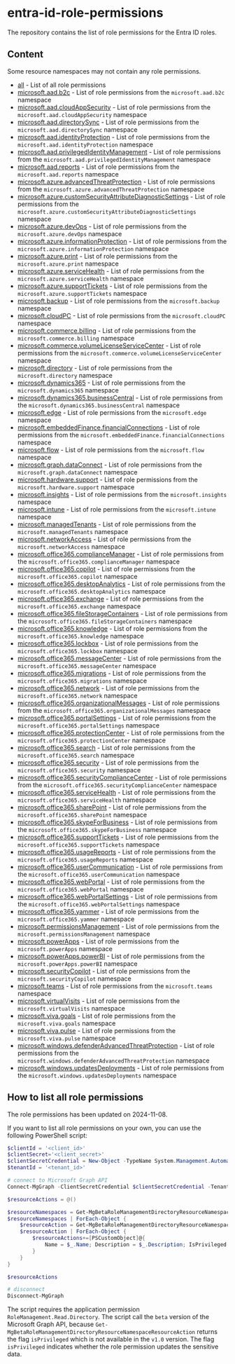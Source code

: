 # entra-id-role-permissions

The repository contains the list of role permissions for the Entra ID roles.

## Content

Some resource namespaces may not contain any role permissions.

- [all](allRolePermissions.md) - List of all role permissions
- [microsoft.aad.b2c](microsoft.aad/microsoft.aad.b2c.md) - List of role permissions from the `microsoft.aad.b2c` namespace
- [microsoft.aad.cloudAppSecurity](microsoft.aad/microsoft.aad.cloudAppSecurity.md) - List of role permissions from the `microsoft.aad.cloudAppSecurity` namespace
- [microsoft.aad.directorySync](microsoft.aad/microsoft.aad.directorySync.md) - List of role permissions from the `microsoft.aad.directorySync` namespace
- [microsoft.aad.identityProtection](microsoft.aad/microsoft.aad.identityProtection.md) - List of role permissions from the `microsoft.aad.identityProtection` namespace
- [microsoft.aad.privilegedIdentityManagement](microsoft.aad/microsoft.aad.privilegedIdentityManagement.md) - List of role permissions from the `microsoft.aad.privilegedIdentityManagement` namespace
- [microsoft.aad.reports](microsoft.aad/microsoft.aad.reports.md) - List of role permissions from the `microsoft.aad.reports` namespace
- [microsoft.azure.advancedThreatProtection](microsoft.azure/microsoft.azure.advancedThreatProtection.md) - List of role permissions from the `microsoft.azure.advancedThreatProtection` namespace
- [microsoft.azure.customSecurityAttributeDiagnosticSettings](microsoft.azure/microsoft.azure.customSecurityAttributeDiagnosticSettings.md) - List of role permissions from the `microsoft.azure.customSecurityAttributeDiagnosticSettings` namespace
- [microsoft.azure.devOps](microsoft.azure/microsoft.azure.devOps.md) - List of role permissions from the `microsoft.azure.devOps` namespace
- [microsoft.azure.informationProtection](microsoft.azure/microsoft.azure.informationProtection.md) - List of role permissions from the `microsoft.azure.informationProtection` namespace
- [microsoft.azure.print](microsoft.azure/microsoft.azure.print.md) - List of role permissions from the `microsoft.azure.print` namespace
- [microsoft.azure.serviceHealth](microsoft.azure/microsoft.azure.serviceHealth.md) - List of role permissions from the `microsoft.azure.serviceHealth` namespace
- [microsoft.azure.supportTickets](microsoft.azure/microsoft.azure.supportTickets.md) - List of role permissions from the `microsoft.azure.supportTickets` namespace
- [microsoft.backup](microsoft.backup/microsoft.backup.md) - List of role permissions from the `microsoft.backup` namespace
- [microsoft.cloudPC](microsoft.cloudPC/microsoft.cloudPC.md) - List of role permissions from the `microsoft.cloudPC` namespace
- [microsoft.commerce.billing](microsoft.commerce/microsoft.commerce.billing.md) - List of role permissions from the `microsoft.commerce.billing` namespace
- [microsoft.commerce.volumeLicenseServiceCenter](microsoft.commerce/microsoft.commerce.volumeLicenseServiceCenter.md) - List of role permissions from the `microsoft.commerce.volumeLicenseServiceCenter` namespace
- [microsoft.directory](microsoft.directory/microsoft.directory.md) - List of role permissions from the `microsoft.directory` namespace
- [microsoft.dynamics365](microsoft.dynamics365/microsoft.dynamics365.md) - List of role permissions from the `microsoft.dynamics365` namespace
- [microsoft.dynamics365.businessCentral](microsoft.dynamics365/microsoft.dynamics365.businessCentral.md) - List of role permissions from the `microsoft.dynamics365.businessCentral` namespace
- [microsoft.edge](microsoft.edge/microsoft.edge.md) - List of role permissions from the `microsoft.edge` namespace
- [microsoft.embeddedFinance.financialConnections](microsoft.embeddedFinance/microsoft.embeddedFinance.financialConnections.md) - List of role permissions from the `microsoft.embeddedFinance.financialConnections` namespace
- [microsoft.flow](microsoft.flow/microsoft.flow.md) - List of role permissions from the `microsoft.flow` namespace
- [microsoft.graph.dataConnect](microsoft.graph/microsoft.graph.dataConnect.md) - List of role permissions from the `microsoft.graph.dataConnect` namespace
- [microsoft.hardware.support](microsoft.hardware/microsoft.hardware.support.md) - List of role permissions from the `microsoft.hardware.support` namespace
- [microsoft.insights](microsoft.insights/microsoft.insights.md) - List of role permissions from the `microsoft.insights` namespace
- [microsoft.intune](microsoft.intune/microsoft.intune.md) - List of role permissions from the `microsoft.intune` namespace
- [microsoft.managedTenants](microsoft.managedTenants/microsoft.managedTenants.md) - List of role permissions from the `microsoft.managedTenants` namespace
- [microsoft.networkAccess](microsoft.networkAccess/microsoft.networkAccess.md) - List of role permissions from the `microsoft.networkAccess` namespace
- [microsoft.office365.complianceManager](microsoft.office365/microsoft.office365.complianceManager.md) - List of role permissions from the `microsoft.office365.complianceManager` namespace
- [microsoft.office365.copilot](microsoft.office365/microsoft.office365.copilot.md) - List of role permissions from the `microsoft.office365.copilot` namespace
- [microsoft.office365.desktopAnalytics](microsoft.office365/microsoft.office365.desktopAnalytics.md) - List of role permissions from the `microsoft.office365.desktopAnalytics` namespace
- [microsoft.office365.exchange](microsoft.office365/microsoft.office365.exchange.md) - List of role permissions from the `microsoft.office365.exchange` namespace
- [microsoft.office365.fileStorageContainers](microsoft.office365/microsoft.office365.fileStorageContainers.md) - List of role permissions from the `microsoft.office365.fileStorageContainers` namespace
- [microsoft.office365.knowledge](microsoft.office365/microsoft.office365.knowledge.md) - List of role permissions from the `microsoft.office365.knowledge` namespace
- [microsoft.office365.lockbox](microsoft.office365/microsoft.office365.lockbox.md) - List of role permissions from the `microsoft.office365.lockbox` namespace
- [microsoft.office365.messageCenter](microsoft.office365/microsoft.office365.messageCenter.md) - List of role permissions from the `microsoft.office365.messageCenter` namespace
- [microsoft.office365.migrations](microsoft.office365/microsoft.office365.migrations.md) - List of role permissions from the `microsoft.office365.migrations` namespace
- [microsoft.office365.network](microsoft.office365/microsoft.office365.network.md) - List of role permissions from the `microsoft.office365.network` namespace
- [microsoft.office365.organizationalMessages](microsoft.office365/microsoft.office365.organizationalMessages.md) - List of role permissions from the `microsoft.office365.organizationalMessages` namespace
- [microsoft.office365.portalSettings](microsoft.office365/microsoft.office365.portalSettings.md) - List of role permissions from the `microsoft.office365.portalSettings` namespace
- [microsoft.office365.protectionCenter](microsoft.office365/microsoft.office365.protectionCenter.md) - List of role permissions from the `microsoft.office365.protectionCenter` namespace
- [microsoft.office365.search](microsoft.office365/microsoft.office365.search.md) - List of role permissions from the `microsoft.office365.search` namespace
- [microsoft.office365.security](microsoft.office365/microsoft.office365.security.md) - List of role permissions from the `microsoft.office365.security` namespace
- [microsoft.office365.securityComplianceCenter](microsoft.office365/microsoft.office365.securityComplianceCenter.md) - List of role permissions from the `microsoft.office365.securityComplianceCenter` namespace
- [microsoft.office365.serviceHealth](microsoft.office365/microsoft.office365.serviceHealth.md) - List of role permissions from the `microsoft.office365.serviceHealth` namespace
- [microsoft.office365.sharePoint](microsoft.office365/microsoft.office365.sharePoint.md) - List of role permissions from the `microsoft.office365.sharePoint` namespace
- [microsoft.office365.skypeForBusiness](microsoft.office365/microsoft.office365.skypeForBusiness.md) - List of role permissions from the `microsoft.office365.skypeForBusiness` namespace
- [microsoft.office365.supportTickets](microsoft.office365/microsoft.office365.supportTickets.md) - List of role permissions from the `microsoft.office365.supportTickets` namespace
- [microsoft.office365.usageReports](microsoft.office365/microsoft.office365.usageReports.md) - List of role permissions from the `microsoft.office365.usageReports` namespace
- [microsoft.office365.userCommunication](microsoft.office365/microsoft.office365.userCommunication.md) - List of role permissions from the `microsoft.office365.userCommunication` namespace
- [microsoft.office365.webPortal](microsoft.office365/microsoft.office365.webPortal.md) - List of role permissions from the `microsoft.office365.webPortal` namespace
- [microsoft.office365.webPortalSettings](microsoft.office365/microsoft.office365.webPortalSettings.md) - List of role permissions from the `microsoft.office365.webPortalSettings` namespace
- [microsoft.office365.yammer](microsoft.office365/microsoft.office365.yammer.md) - List of role permissions from the `microsoft.office365.yammer` namespace
- [microsoft.permissionsManagement](microsoft.permissionsManagement/microsoft.permissionsManagement.md) - List of role permissions from the `microsoft.permissionsManagement` namespace
- [microsoft.powerApps](microsoft.powerApps/microsoft.powerApps.md) - List of role permissions from the `microsoft.powerApps` namespace
- [microsoft.powerApps.powerBI](microsoft.powerApps/microsoft.powerApps.powerBI.md) - List of role permissions from the `microsoft.powerApps.powerBI` namespace
- [microsoft.securityCopilot](microsoft.securityCopilot/microsoft.securityCopilot.md) - List of role permissions from the `microsoft.securityCopilot` namespace
- [microsoft.teams](microsoft.teams/microsoft.teams.md) - List of role permissions from the `microsoft.teams` namespace
- [microsoft.virtualVisits](microsoft.virtualVisits/microsoft.virtualVisits.md) - List of role permissions from the `microsoft.virtualVisits` namespace
- [microsoft.viva.goals](microsoft.viva/microsoft.viva.goals.md) - List of role permissions from the `microsoft.viva.goals` namespace
- [microsoft.viva.pulse](microsoft.viva/microsoft.viva.pulse.md) - List of role permissions from the `microsoft.viva.pulse` namespace
- [microsoft.windows.defenderAdvancedThreatProtection](microsoft.windows/microsoft.windows.defenderAdvancedThreatProtection.md) - List of role permissions from the `microsoft.windows.defenderAdvancedThreatProtection` namespace
- [microsoft.windows.updatesDeployments](microsoft.windows/microsoft.windows.updatesDeployments.md) - List of role permissions from the `microsoft.windows.updatesDeployments` namespace

## How to list all role permissions

The role permissions has been updated on 2024-11-08. 

If you want to list all role permissions on your own, you can use the following PowerShell script:

```powershell
$clientId = '<client_id>'
$clientSecret='<client_secret>'
$clientSecretCredential = New-Object -TypeName System.Management.Automation.PSCredential -ArgumentList $clientId, (ConvertTo-SecureString -String $clientSecret -AsPlainText -Force)
$tenantId = '<tenant_id>'

# connect to Microsoft Graph API
Connect-MgGraph -ClientSecretCredential $clientSecretCredential -TenantId $tenantId

$resourceActions = @()

$resourceNamespaces = Get-MgBetaRoleManagementDirectoryResourceNamespace -All
$resourceNamespaces | ForEach-Object {
    $resourceAction = Get-MgBetaRoleManagementDirectoryResourceNamespaceResourceAction -UnifiedRbacResourceNamespaceId $_.Id -All -Property "name,description,isPrivileged"
    $resourceAction | ForEach-Object {
        $resourceActions+=[PSCustomObject]@{
            Name = $_.Name; Description = $_.Description; IsPrivileged = $_.IsPrivileged
        }
    }
}

$resourceActions

# disconnect
Disconnect-MgGraph
```

The script requires the application permission `RoleManagement.Read.Directory`. The script call the `beta` version of the Microsoft Graph API, because `Get-MgBetaRoleManagementDirectoryResourceNamespaceResourceAction` returns the flag `isPrivileged` which is not available in the `v1.0` version. The flag `isPrivileged` indicates whether the role permission updates the sensitive data.

